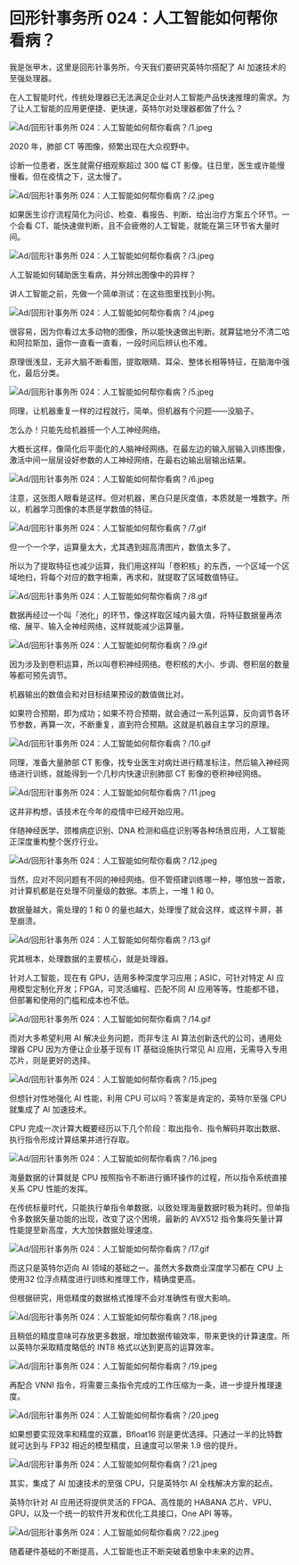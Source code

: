 # 回形针事务所 024：人工智能如何帮你看病？

我是张甲木，这里是回形针事务所，今天我们要研究英特尔搭配了 AI 加速技术的至强处理器。

在人工智能时代，传统处理器已无法满足企业对人工智能产品快速推理的需求。为了让人工智能的应用更便捷、更快速，英特尔对处理器都做了什么？

![Ad/回形针事务所 024：人工智能如何帮你看病？/1.jpeg](https://cdn.jsdelivr.net/gh/qiaoshouzi/static/image/Ad/回形针事务所%20024：人工智能如何帮你看病？/1.jpeg)

2020 年，肺部 CT 等图像，频繁出现在大众视野中。

诊断一位患者，医生就需仔细观察超过 300 幅 CT 影像。往日里，医生或许能慢慢看。但在疫情之下，这太慢了。

![Ad/回形针事务所 024：人工智能如何帮你看病？/2.jpeg](https://cdn.jsdelivr.net/gh/qiaoshouzi/static/image/Ad/回形针事务所%20024：人工智能如何帮你看病？/2.jpeg)

如果医生诊疗流程简化为问诊、检查、看报告、判断、给出治疗方案五个环节。一个会看 CT、能快速做判断，且不会疲倦的人工智能，就能在第三环节省大量时间。

![Ad/回形针事务所 024：人工智能如何帮你看病？/3.jpeg](https://cdn.jsdelivr.net/gh/qiaoshouzi/static/image/Ad/回形针事务所%20024：人工智能如何帮你看病？/3.jpeg)

人工智能如何辅助医生看病，并分辨出图像中的异样？

讲人工智能之前，先做一个简单测试：在这些图里找到小狗。

![Ad/回形针事务所 024：人工智能如何帮你看病？/4.jpeg](https://cdn.jsdelivr.net/gh/qiaoshouzi/static/image/Ad/回形针事务所%20024：人工智能如何帮你看病？/4.jpeg)

很容易，因为你看过太多动物的图像，所以能快速做出判断。就算猛地分不清二哈和阿拉斯加，逼你一直看一直看，一段时间后辨认也不难。

原理很浅显，无非大脑不断看图，提取眼睛、耳朵、整体长相等特征，在脑海中强化，最后分类。

![Ad/回形针事务所 024：人工智能如何帮你看病？/5.jpeg](https://cdn.jsdelivr.net/gh/qiaoshouzi/static/image/Ad/回形针事务所%20024：人工智能如何帮你看病？/5.jpeg)

同理，让机器重复一样的过程就行，简单。但机器有个问题——没脑子。

怎么办！只能先给机器搭一个人工神经网络。

大概长这样，像简化后平面化的人脑神经网络。在最左边的输入层输入训练图像，激活中间一层层设好参数的人工神经网络，在最右边输出层输出结果。

![Ad/回形针事务所 024：人工智能如何帮你看病？/6.jpeg](https://cdn.jsdelivr.net/gh/qiaoshouzi/static/image/Ad/回形针事务所%20024：人工智能如何帮你看病？/6.jpeg)

注意，这张图人眼看是这样。但对机器，黑白只是灰度值，本质就是一堆数字。所以，机器学习图像的本质是学数值的特征。

![Ad/回形针事务所 024：人工智能如何帮你看病？/7.gif](https://cdn.jsdelivr.net/gh/qiaoshouzi/static/image/Ad/回形针事务所%20024：人工智能如何帮你看病？/7.gif)

但一个一个学，运算量太大，尤其遇到超高清图片，数值太多了。

所以为了提取特征也减少运算，我们用这样叫「卷积核」的东西，一个区域一个区域地扫，将每个对应的数字相乘，再求和，就提取了区域数值特征。

![Ad/回形针事务所 024：人工智能如何帮你看病？/8.gif](https://cdn.jsdelivr.net/gh/qiaoshouzi/static/image/Ad/回形针事务所%20024：人工智能如何帮你看病？/8.gif)

数据再经过一个叫「池化」的环节，像这样取区域内最大值，将特征数据量再浓缩、展平、输入全神经网络，这样就能减少运算量。

![Ad/回形针事务所 024：人工智能如何帮你看病？/9.gif](https://cdn.jsdelivr.net/gh/qiaoshouzi/static/image/Ad/回形针事务所%20024：人工智能如何帮你看病？/9.gif)

因为涉及到卷积运算，所以叫卷积神经网络。卷积核的大小、步调、卷积层的数量等都可预先调节。

机器输出的数值会和对目标结果预设的数值做比对。

如果符合预期，即为成功；如果不符合预期，就会通过一系列运算，反向调节各环节参数，再算一次，不断重复，直到符合预期。这就是机器自主学习的原理。

![Ad/回形针事务所 024：人工智能如何帮你看病？/10.gif](https://cdn.jsdelivr.net/gh/qiaoshouzi/static/image/Ad/回形针事务所%20024：人工智能如何帮你看病？/10.gif)

同理，准备大量肺部 CT 影像，找专业医生对病灶进行精准标注，然后输入神经网络进行训练，就能得到一个几秒内快速识别肺部 CT 影像的卷积神经网络。

![Ad/回形针事务所 024：人工智能如何帮你看病？/11.jpeg](https://cdn.jsdelivr.net/gh/qiaoshouzi/static/image/Ad/回形针事务所%20024：人工智能如何帮你看病？/11.jpeg)

这并非构想，该技术在今年的疫情中已经开始应用。

伴随神经医学、颈椎病症识别、DNA 检测和癌症识别等各种场景应用，人工智能正深度重构整个医疗行业。

![Ad/回形针事务所 024：人工智能如何帮你看病？/12.jpeg](https://cdn.jsdelivr.net/gh/qiaoshouzi/static/image/Ad/回形针事务所%20024：人工智能如何帮你看病？/12.jpeg)

当然，应对不同问题有不同的神经网络。但不管搭建训练哪一种，哪怕放一首歌，对计算机都是在处理不同量级的数据。本质上，一堆 1 和 0。

数据量越大，需处理的 1 和 0 的量也越大，处理慢了就会这样，或这样卡屏，甚至崩溃。

![Ad/回形针事务所 024：人工智能如何帮你看病？/13.gif](https://cdn.jsdelivr.net/gh/qiaoshouzi/static/image/Ad/回形针事务所%20024：人工智能如何帮你看病？/13.gif)

究其根本，处理数据的主要核心，就是处理器。

针对人工智能，现在有 GPU，适用多种深度学习应用；ASIC，可针对特定 AI 应用模型定制化开发；FPGA，可灵活编程、匹配不同 AI 应用等等。性能都不错，但部署和使用的门槛和成本也不低。

![Ad/回形针事务所 024：人工智能如何帮你看病？/14.gif](https://cdn.jsdelivr.net/gh/qiaoshouzi/static/image/Ad/回形针事务所%20024：人工智能如何帮你看病？/14.gif)

而对大多希望利用 AI 解决业务问题，而非专注 AI 算法创新迭代的公司，通用处理器 CPU 因为方便让企业基于现有 IT 基础设施执行常见 AI 应用，无需导入专用芯片，则是更好的选择。

![Ad/回形针事务所 024：人工智能如何帮你看病？/15.jpeg](https://cdn.jsdelivr.net/gh/qiaoshouzi/static/image/Ad/回形针事务所%20024：人工智能如何帮你看病？/15.jpeg)

但想针对性地强化 AI 性能，利用 CPU 可以吗？答案是肯定的，英特尔至强 CPU 就集成了 AI 加速技术。

CPU 完成一次计算大概要经历以下几个阶段：取出指令、指令解码并取出数据、执行指令形成计算结果并进行存取。

![Ad/回形针事务所 024：人工智能如何帮你看病？/16.jpeg](https://cdn.jsdelivr.net/gh/qiaoshouzi/static/image/Ad/回形针事务所%20024：人工智能如何帮你看病？/16.jpeg)

海量数据的计算就是 CPU 按照指令不断进行循环操作的过程，所以指令系统直接关系 CPU 性能的发挥。

在传统标量时代，只能执行单指令单数据，以致处理海量数据时极为耗时。但单指令多数据矢量功能的出现，改变了这个困境，最新的 AVX512 指令集将矢量计算性能提至新高度，大大加快数据处理速度。

![Ad/回形针事务所 024：人工智能如何帮你看病？/17.gif](https://cdn.jsdelivr.net/gh/qiaoshouzi/static/image/Ad/回形针事务所%20024：人工智能如何帮你看病？/17.gif)

而这只是英特尔迈向 AI 领域的基础之一。虽然大多数商业深度学习都在 CPU 上使用32 位浮点精度进行训练和推理工作，精确度更高。

但根据研究，用低精度的数据格式推理不会对准确性有很大影响。

![Ad/回形针事务所 024：人工智能如何帮你看病？/18.jpeg](https://cdn.jsdelivr.net/gh/qiaoshouzi/static/image/Ad/回形针事务所%20024：人工智能如何帮你看病？/18.jpeg)

且稍低的精度意味可存放更多数据，增加数据传输效率，带来更快的计算速度。所以英特尔采取精度略低的 INT8 格式以达到更高的运算效率。

![Ad/回形针事务所 024：人工智能如何帮你看病？/19.jpeg](https://cdn.jsdelivr.net/gh/qiaoshouzi/static/image/Ad/回形针事务所%20024：人工智能如何帮你看病？/19.jpeg)

再配合 VNNI 指令，将需要三条指令完成的工作压缩为一条，进一步提升推理速度。

![Ad/回形针事务所 024：人工智能如何帮你看病？/20.jpeg](https://cdn.jsdelivr.net/gh/qiaoshouzi/static/image/Ad/回形针事务所%20024：人工智能如何帮你看病？/20.jpeg)

如果想要实现效率和精度的双赢，Bfloat16 则是更优选择。只通过一半的比特数就可达到与 FP32 相近的模型精度，且速度可以带来 1.9 倍的提升。

![Ad/回形针事务所 024：人工智能如何帮你看病？/21.jpeg](https://cdn.jsdelivr.net/gh/qiaoshouzi/static/image/Ad/回形针事务所%20024：人工智能如何帮你看病？/21.jpeg)

其实，集成了 AI 加速技术的至强 CPU，只是英特尔 AI 全栈解决方案的起点。

英特尔针对 AI 应用还将提供灵活的 FPGA、高性能的 HABANA 芯片、VPU、GPU，以及一个统一的软件开发和优化工具接口，One API 等等。

![Ad/回形针事务所 024：人工智能如何帮你看病？/22.jpeg](https://cdn.jsdelivr.net/gh/qiaoshouzi/static/image/Ad/回形针事务所%20024：人工智能如何帮你看病？/22.jpeg)

随着硬件基础的不断提高，人工智能也正不断突破着想象中未来的边界。
